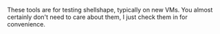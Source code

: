 These tools are for testing shellshape, typically on new VMs.
You almost certainly don't need to care about them, I just check
them in for convenience.
